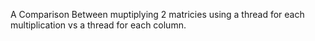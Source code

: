 A Comparison Between muptiplying 2 matricies using a thread for each multiplication vs a thread for each column.
